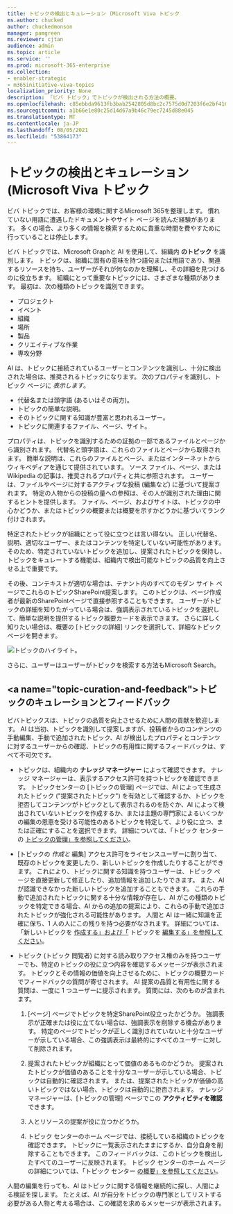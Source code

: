 ```yaml
---
title: トピックの検出とキュレーション (Microsoft Viva トピック
ms.author: chucked
author: chuckedmonson
manager: pamgreen
ms.reviewer: cjtan
audience: admin
ms.topic: article
ms.service: ''
ms.prod: microsoft-365-enterprise
ms.collection:
- enabler-strategic
- m365initiative-viva-topics
localization_priority: None
description: 「ビバ トピック」でトピックが検出される方法の概要。
ms.openlocfilehash: c85ebbda9613fb3bab2542805d8bc2c7575d0d7203f6e2bf41650fb0d9771f60
ms.sourcegitcommit: a1b66e1e80c25d14d67a9b46c79ec7245d88e045
ms.translationtype: MT
ms.contentlocale: ja-JP
ms.lasthandoff: 08/05/2021
ms.locfileid: "53864173"
---
```

# <a name="topic-discovery-and-curation-in-microsoft-viva-topics"></a>トピックの検出とキュレーション (Microsoft Viva トピック 

ビバ トピックでは、お客様の環境に関するMicrosoft 365を整理します。 慣れていない用語に遭遇したドキュメントやサイト ページを読んだ経験があります。 多くの場合、より多くの情報を検索するために貴重な時間を費やすために行っていることは停止します。

ビバ トピックでは、Microsoft Graphと AI を使用して、組織内 **のトピック** を識別します。  トピックは、組織に固有の意味を持つ語句または用語であり、関連するリソースを持ち、ユーザーがそれが何なのかを理解し、その詳細を見つけるのに役立ちます。 組織にとって重要なトピックには、さまざまな種類があります。 最初は、次の種類のトピックを識別できます。

- プロジェクト
- イベント
- 組織
- 場所
- 製品
- クリエイティブな作業
- 専攻分野

AI は、トピックに接続されているユーザーとコンテンツを識別し、十分に検出された場合は、推奨されるトピックになります。 次のプロパティを識別し、トピック ページに *表示します*。

- 代替名または頭字語 (あるいはその両方)。
- トピックの簡単な説明。
- そのトピックに関する知識が豊富と思われるユーザー。
- トピックに関連するファイル、ページ、サイト。

プロパティは、トピックを識別するための証拠の一部であるファイルとページから識別されます。 代替名と頭字語は、これらのファイルとページから取得されます。 簡単な説明は、これらのファイルとページ、またはインターネットからウィキペディアを通じて提供されています。 ソース ファイル、ページ、または Wikipedia の記事は、推奨されるプロパティと共に参照されます。 ユーザーは、ファイルやページに対するアクティブな投稿 (編集など) に基づいて提案されます。 特定の人物からの投稿の量への参照は、その人が識別された理由に関するヒントを提供します。 ファイル、ページ、およびサイトは、トピックの中心かどうか、またはトピックの概要または概要を示すかどうかに基づいてランク付けされます。 

特定されたトピックが組織にとって役に立つとは言い得ない。 正しい代替名、説明、適切なユーザー、またはコンテンツを特定していない可能性があります。 そのため、特定されていないトピックを追加し、提案されたトピックを保持し、トピックをキュレートする機能は、組織内で検出可能なトピックの品質を向上させる上で重要です。

その後、コンテキストが適切な場合は、テナント内のすべてのモダン サイト ページでこれらのトピックSharePoint提案します。 このトピックは、ページ作成者が最新のSharePointページで直接参照することもできます。 ユーザーがトピックの詳細を知りたがっている場合は、強調表示されているトピックを選択して、簡単な説明を提供するトピック概要カードを表示できます。 さらに詳しく知りたい場合は、概要の [トピックの詳細] リンクを選択して、詳細なトピック ページを開きます。

![トピックのハイライト。](../media/knowledge-management/saturn.png) </br>

さらに、ユーザーはユーザーがトピックを検索する方法もMicrosoft Search。

## <a name="topic-curation-and-feedback&quot;></a>トピックのキュレーションとフィードバック

ビバトピックスは、トピックの品質を向上させるために人間の貢献を歓迎します。 AI は当初、トピックを識別して提案しますが、投稿者からのコンテンツの手動編集、手動で追加されたトピック、AI が検出したプロパティとコンテンツに対するユーザーからの確認、トピックの有用性に関するフィードバックは、すべて不可欠です。

- トピックは、組織内の **ナレッジ マネージャー** によって確認できます。 ナレッジ マネージャーは、表示するアクセス許可を持つトピックを確認できます。 トピックセンターの [トピックの管理] ページでは、AI によって生成されたトピック (&quot;提案されたトピック") を有効として確認するか、トピックを拒否してコンテンツがトピックとして表示されるのを防ぐか、AI によって検出されていないトピックを作成するか、または主題の専門家によるいくつかの編集の恩恵を受ける可能性のあるトピックを特定して、より役に立つ、または正確にすることを選択できます。 詳細については、「トピック センターの [トピックの管理」を参照してください](manage-topics.md)。

- [トピックの *作成と* 編集] アクセス許可をライセンスユーザーに割り当て、既存のトピックを変更したり、新しいトピックを作成したりすることができます。 これにより、トピックに関する知識を持つユーザーは、トピック ページを直接更新して修正したり、追加情報を追加したりできます。 また、AI が認識できなかった新しいトピックを追加することもできます。 これらの手動で追加されたトピックに関する十分な情報が存在し、AI がこの種類のトピックを特定できる場合、AI からの追加の提案により、これらの手動で追加されたトピックが強化される可能性があります。 人間と AI は一緒に知識を正確に保ち、1 人の人にこの残りを持つ必要がなされます。 詳細については、「新しいトピックを [作成する」および「](./create-a-topic.md) トピックを [編集する」を参照してください](./edit-a-topic.md)。

- トピック (トピック 閲覧者) に対する読み取りアクセス権のみを持つユーザーでも、特定のトピックの役に立つ内容を確認するメッセージが表示されます。 トピックとその情報の価値を向上させるために、トピックの概要カードでフィードバックの質問が寄せされます。 AI 提案の品質と有用性に関する質問は、一度に 1 つユーザーに提示されます。 質問には、次のものが含まれます。

    1. [ページ] ページでトピックを特定SharePoint役立ったかどうか。 強調表示が正確または役に立てない場合は、強調表示を削除する機会があります。 特定のページでトピックが正しく識別されていないと十分なユーザーが示している場合、この強調表示は最終的にすべてのユーザーに対して削除されます。 

    2. 提案されたトピックが組織にとって価値のあるものかどうか。 提案されたトピックが価値のあることを十分なユーザーが示している場合、トピックは自動的に確認されます。 または、提案されたトピックが価値の高いトピックではない場合、トピックは自動的に拒否されます。 ナレッジ マネージャーは、[トピックの管理] ページでこの **アクティビティを確認** できます。

    3. 人とリソースの提案が役に立つかどうか。

    4. トピック センターのホーム ページでは、接続している組織のトピックを確認できます。 トピックに一覧表示されたままにするか、自分自身を削除することもできます。 このフィードバックは、このトピックを検出したすべてのユーザーに反映されます。 トピック センターのホーム ページの詳細については、「トピック センター [の概要」を参照してください](./topic-center-overview.md)。

人間の編集を行っても、AI はトピックに関する情報を継続的に探し、人間による検証を探します。 たとえば、AI が自分をトピックの専門家としてリストする必要がある人物と考える場合は、この確認を求めるメッセージが表示されます。 

